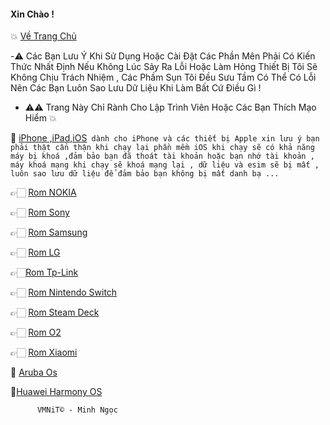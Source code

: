 #### Xin Chào !
💥 [Về Trang Chủ](https://github.com/vuminhngocpt/vuminhngocpt-gmail.com)

  -⚠️ Các Bạn Lưu Ý Khi Sử Dụng Hoặc Cài Đặt Các Phần Mên Phải Có Kiến Thức Nhất Định Nếu Không Lúc Sảy Ra Lỗi Hoặc Làm Hỏng Thiết Bị Tôi Sẽ Không Chịu Trách Nhiệm , Các Phầm Sụn Tôi Đều Sưu Tầm Có Thể Có Lỗi Nên Các Bạn Luôn Sao Lưu Dữ Liệu Khi Làm Bất Cứ Điều Gì !
 - ⚠️⚠ Trang Này Chỉ Rành Cho Lập Trình Viên Hoặc Các Bạn Thích Mạo Hiểm 💥

📲 [iPhone ,iPad,iOS](https://github.com/vuminhngocpt/iPhoneios)` dành cho iPhone và các thiết bị Apple xin lưu ý bạn phải thật cẩn thận khi chạy lại phần mềm iOS khi chạy sẽ có khả năng máy bị khoá ,đảm bảo bạn đã thoát tài khoản hoặc bạn nhớ tài khoản , máy khoá mạng khi chạy sẽ khoá mạng lại , dữ liệu và esim sẽ bị mất , luôn sao lưu dữ liệu để đảm bảo bạn không bị mất danh bạ ...`

👉🏻 [Rom NOKIA](https://github.com/vuminhngocpt/Rom-Nokia/blob/main/README.md)

👉🏻 [Rom Sony](https://github.com/vuminhngocpt/Sony/blob/main/README.md)

👉🏻 [Rom Samsung](https://github.com/vuminhngocpt/romsamsung)

👉🏻 [Rom LG](https://github.com/vuminhngocpt/RomLGn)


👉🏻[Rom Tp-Link ](test)

👉🏻 [ Rom Nintendo Switch](https://github.com/vuminhngocpt/Rom-Nintendo-Switch) 
 
 👉🏻 [Rom Steam Deck ](https://github.com/vuminhngocpt/Ho-tro-cho-stremdeck)

👉🏻 [Rom O2](https://github.com/vuminhngocpt/O2)

👉🏻 [Rom Xiaomi](https://github.com/vuminhngocpt/romxiaomi)

🛜 [ Aruba Os](https://github.com/vuminhngocpt/arubaos)

🫥[Huawei Harmony OS](https://github.com/vuminhngocpt/Huawei-Harmony-OS)


          VMNiT© - Minh Ngọc
